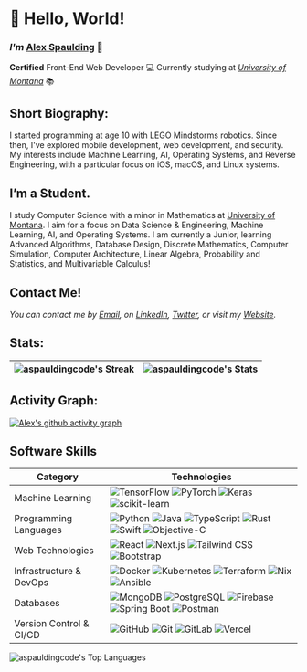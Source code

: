 # 👋 Hello, World!
### *I'm* [Alex Spaulding](https://aspauldingcode.com) 🚀
**Certified** Front-End Web Developer 💻
Currently studying at [*University of Montana*](https://www.umt.edu/) 📚

## Short Biography:
I started programming at age 10 with LEGO Mindstorms robotics. Since then, I've explored mobile development, web development, and security. My interests include Machine Learning, AI, Operating Systems, and Reverse Engineering, with a particular focus on iOS, macOS, and Linux systems.

## I’m a Student.
I study Computer Science with a minor in Mathematics at [University of Montana](https://www.umt.edu/). I aim for a focus on Data Science & Engineering, Machine Learning, AI, and Operating Systems. I am currently a Junior, learning Advanced Algorithms, Database Design, Discrete Mathematics, Computer Simulation, Computer Architecture, Linear Algebra, Probability and Statistics, and Multivariable Calculus!

## Contact Me!
*You can contact me by [Email](mailto:aspauldingcode@gmail.com), on [LinkedIn](https://www.linkedin.com/in/alexspaulding/), [Twitter](https://twitter.com/aspauldingcode), or visit my [Website](https://aspauldingcode.com).*

## Stats:
| ![aspauldingcode's Streak](https://github-readme-streak-stats.herokuapp.com/?user=aspauldingcode&hide_border=true&theme=dark) | ![aspauldingcode's Stats](https://github-readme-stats.vercel.app/api?username=aspauldingcode&show_icons=true&hide_border=true&count_private=true&include_all_commits=true&custom_title=All%20Time%20GitHub%20Stats&theme=dark) |
|---|---|
## Activity Graph:
[![Alex's github activity graph](https://github-readme-activity-graph.vercel.app/graph?username=aspauldingcode&theme=react-dark&hide_border=true&custom_title=Recent%20Contribution%20Graph)](https://github.com/ashutosh00710/github-readme-activity-graph)


## Software Skills
| Category | Technologies |
|----------|-------------|
| Machine Learning | ![TensorFlow](https://img.shields.io/badge/TensorFlow-FF6F00?style=flat&logo=tensorflow&logoColor=white) ![PyTorch](https://img.shields.io/badge/PyTorch-EE4C2C?style=flat&logo=pytorch&logoColor=white) ![Keras](https://img.shields.io/badge/Keras-D00000?style=flat&logo=keras&logoColor=white) ![scikit-learn](https://img.shields.io/badge/scikit--learn-F7931E?style=flat&logo=scikit-learn&logoColor=white) |
| Programming Languages | ![Python](https://img.shields.io/badge/Python-3776AB?style=flat&logo=python&logoColor=white) ![Java](https://img.shields.io/badge/Java-ED8B00?style=flat&logo=openjdk&logoColor=white) ![TypeScript](https://img.shields.io/badge/TypeScript-3178C6?style=flat&logo=typescript&logoColor=white) ![Rust](https://img.shields.io/badge/Rust-000000?style=flat&logo=rust&logoColor=white) ![Swift](https://img.shields.io/badge/Swift-FA7343?style=flat&logo=swift&logoColor=white) ![Objective-C](https://img.shields.io/badge/Objective--C-438EFF?style=flat&logo=apple&logoColor=white) |
| Web Technologies | ![React](https://img.shields.io/badge/React-61DAFB?style=flat&logo=react&logoColor=black) ![Next.js](https://img.shields.io/badge/Next.js-000000?style=flat&logo=next.js&logoColor=white) ![Tailwind CSS](https://img.shields.io/badge/Tailwind_CSS-38B2AC?style=flat&logo=tailwind-css&logoColor=white) ![Bootstrap](https://img.shields.io/badge/Bootstrap-7952B3?style=flat&logo=bootstrap&logoColor=white) |
| Infrastructure & DevOps | ![Docker](https://img.shields.io/badge/Docker-2496ED?style=flat&logo=docker&logoColor=white) ![Kubernetes](https://img.shields.io/badge/Kubernetes-326CE5?style=flat&logo=kubernetes&logoColor=white) ![Terraform](https://img.shields.io/badge/Terraform-7B42BC?style=flat&logo=terraform&logoColor=white) ![Nix](https://img.shields.io/badge/Nix-5277C3?style=flat&logo=nixos&logoColor=white) ![Ansible](https://img.shields.io/badge/Ansible-EE0000?style=flat&logo=ansible&logoColor=white) |
| Databases | ![MongoDB](https://img.shields.io/badge/MongoDB-47A248?style=flat&logo=mongodb&logoColor=white) ![PostgreSQL](https://img.shields.io/badge/PostgreSQL-336791?style=flat&logo=postgresql&logoColor=white) ![Firebase](https://img.shields.io/badge/Firebase-FFCA28?style=flat&logo=firebase&logoColor=black) ![Spring Boot](https://img.shields.io/badge/Spring_Boot-6DB33F?style=flat&logo=spring-boot&logoColor=white) ![Postman](https://img.shields.io/badge/Postman-FF6C37?style=flat&logo=postman&logoColor=white) |
| Version Control & CI/CD | ![GitHub](https://img.shields.io/badge/GitHub-181717?style=flat&logo=github&logoColor=white) ![Git](https://img.shields.io/badge/Git-F05032?style=flat&logo=git&logoColor=white) ![GitLab](https://img.shields.io/badge/GitLab-FCA121?style=flat&logo=gitlab&logoColor=white) ![Vercel](https://img.shields.io/badge/Vercel-000000?style=flat&logo=vercel&logoColor=white) |

![aspauldingcode's Top Languages](https://github-readme-stats.vercel.app/api/top-langs/?username=aspauldingcode&show_icons=true&hide_border=true&layout=compact&theme=dark)
